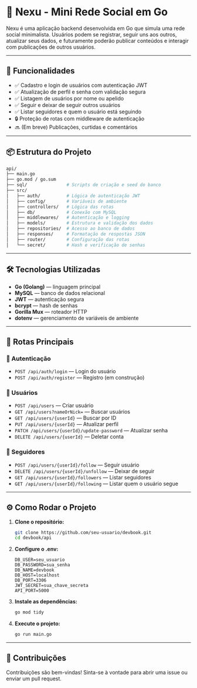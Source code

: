 # 📘 Nexu - Mini Rede Social em Go

Nexu é uma aplicação backend desenvolvida em Go que simula uma rede social minimalista. Usuários podem se registrar, seguir uns aos outros, atualizar seus dados, e futuramente poderão publicar conteúdos e interagir com publicações de outros usuários.

---

## 🚀 Funcionalidades

- ✅ Cadastro e login de usuários com autenticação JWT
- ✅ Atualização de perfil e senha com validação segura
- ✅ Listagem de usuários por nome ou apelido
- ✅ Seguir e deixar de seguir outros usuários
- ✅ Listar seguidores e quem o usuário está seguindo
- 🔒 Proteção de rotas com middleware de autenticação
- 🔜 (Em breve) Publicações, curtidas e comentários

---

## 📦 Estrutura do Projeto

```bash
api/
├── main.go
├── go.mod / go.sum
├── sql/               # Scripts de criação e seed do banco
├── src/
│   ├── auth/          # Lógica de autenticação JWT
│   ├── config/        # Variáveis de ambiente
│   ├── controllers/   # Lógica das rotas
│   ├── db/            # Conexão com MySQL
│   ├── middlewares/   # Autenticação e logging
│   ├── models/        # Estrutura e validação dos dados
│   ├── repositories/  # Acesso ao banco de dados
│   ├── responses/     # Formatação de respostas JSON
│   ├── router/        # Configuração das rotas
│   └── secret/        # Hash e verificação de senhas
```

---

## 🛠️ Tecnologias Utilizadas

- **Go (Golang)** — linguagem principal
- **MySQL** — banco de dados relacional
- **JWT** — autenticação segura
- **bcrypt** — hash de senhas
- **Gorilla Mux** — roteador HTTP
- **dotenv** — gerenciamento de variáveis de ambiente

---

## 📄 Rotas Principais

### 🔐 Autenticação

- `POST /api/auth/login` — Login do usuário
- `POST /api/auth/register` — Registro (em construção)

### 👤 Usuários

- `POST /api/users` — Criar usuário
- `GET /api/users?nameOrNick=` — Buscar usuários
- `GET /api/users/{userId}` — Buscar por ID
- `PUT /api/users/{userId}` — Atualizar perfil
- `PATCH /api/users/{userId}/update-password` — Atualizar senha
- `DELETE /api/users/{userId}` — Deletar conta

### 👥 Seguidores

- `POST /api/users/{userId}/follow` — Seguir usuário
- `DELETE /api/users/{userId}/unfollow` — Deixar de seguir
- `GET /api/users/{userId}/followers` — Listar seguidores
- `GET /api/users/{userId}/following` — Listar quem o usuário segue

---

## ⚙️ Como Rodar o Projeto

1. **Clone o repositório:**

   ```bash
   git clone https://github.com/seu-usuario/devbook.git
   cd devbook/api
   ```

2. **Configure o .env:**

   ```env
   DB_USER=seu_usuario
   DB_PASSWORD=sua_senha
   DB_NAME=devbook
   DB_HOST=localhost
   DB_PORT=3306
   JWT_SECRET=sua_chave_secreta
   API_PORT=5000
   ```

3. **Instale as dependências:**

   ```bash
   go mod tidy
   ```

4. **Execute o projeto:**
   ```bash
   go run main.go
   ```

---

## 🤝 Contribuições

Contribuições são bem-vindas! Sinta-se à vontade para abrir uma issue ou enviar um pull request.
